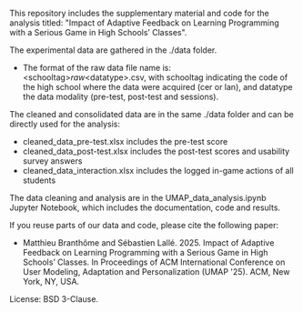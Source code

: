 This repository includes the supplementary material and code for the analysis titled: "Impact of Adaptive Feedback on Learning Programming with a Serious Game in High Schools’ Classes".

The experimental data are gathered in the ./data folder.

- The format of the raw data file name is: \<schooltag\>_raw_\<datatype\>.csv, with schooltag indicating the code of the high school where the data were acquired (cer or lan), and datatype the data modality (pre-test, post-test and sessions).

The cleaned and consolidated data are in the same ./data folder and can be directly used for the analysis:

- cleaned_data_pre-test.xlsx includes the pre-test score
- cleaned_data_post-test.xlsx includes the post-test scores and usability survey answers
- cleaned_data_interaction.xlsx includes the logged in-game actions of all students

The data cleaning and analysis are in the UMAP_data_analysis.ipynb Jupyter Notebook, which includes the documentation, code and results.

If you reuse parts of our data and code, please cite the following paper:

- Matthieu Branthôme and Sébastien Lallé. 2025. Impact of Adaptive Feedback on Learning Programming with a Serious Game in High Schools’ Classes. In Proceedings of ACM International Conference on User Modeling, Adaptation
  and Personalization (UMAP '25). ACM, New York, NY, USA.


License: BSD 3-Clause.
